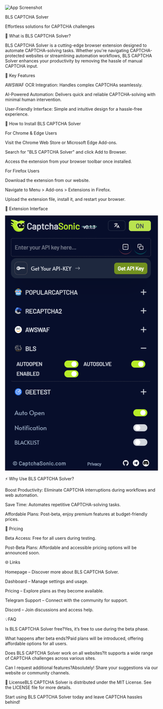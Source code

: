 ![App Screenshot](https://raw.githubusercontent.com/curl07/hcaptcha-solver/refs/heads/main/captchasonic_bannar.png?raw=true)



BLS CAPTCHA Solver

Effortless solutions for CAPTCHA challenges

🎯 What is BLS CAPTCHA Solver?

BLS CAPTCHA Solver is a cutting-edge browser extension designed to automate CAPTCHA-solving tasks. Whether you're navigating CAPTCHA-protected websites or streamlining automation workflows, BLS CAPTCHA Solver enhances your productivity by removing the hassle of manual CAPTCHA input.

🌟 Key Features

AWSWAF OCR Integration: Handles complex CAPTCHAs seamlessly.

AI-Powered Automation: Delivers quick and reliable CAPTCHA-solving with minimal human intervention.

User-Friendly Interface: Simple and intuitive design for a hassle-free experience.

🔧 How to Install BLS CAPTCHA Solver

For Chrome & Edge Users

Visit the Chrome Web Store or Microsoft Edge Add-ons.

Search for "BLS CAPTCHA Solver" and click Add to Browser.

Access the extension from your browser toolbar once installed.

For Firefox Users

Download the extension from our website.

Navigate to Menu > Add-ons > Extensions in Firefox.

Upload the extension file, install it, and restart your browser.

📌 Extension Interface

![App Screenshot](https://raw.githubusercontent.com/curl07/bls-solver/refs/heads/main/captchasonicextension.png?raw=true)

⚡ Why Use BLS CAPTCHA Solver?

Boost Productivity: Eliminate CAPTCHA interruptions during workflows and web automation.

Save Time: Automates repetitive CAPTCHA-solving tasks.

Affordable Plans: Post-beta, enjoy premium features at budget-friendly prices.

💼 Pricing

Beta Access: Free for all users during testing.

Post-Beta Plans: Affordable and accessible pricing options will be announced soon.

🌐 Links

Homepage – Discover more about BLS CAPTCHA Solver.

Dashboard – Manage settings and usage.

Pricing – Explore plans as they become available.

Telegram Support – Connect with the community for support.

Discord – Join discussions and access help.

💡FAQ

Is BLS CAPTCHA Solver free?Yes, it’s free to use during the beta phase.

What happens after beta ends?Paid plans will be introduced, offering affordable options for all users.

Does BLS CAPTCHA Solver work on all websites?It supports a wide range of CAPTCHA challenges across various sites.

Can I request additional features?Absolutely! Share your suggestions via our website or community channels.

📄 LicenseBLS CAPTCHA Solver is distributed under the MIT License. See the LICENSE file for more details.

Start using BLS CAPTCHA Solver today and leave CAPTCHA hassles behind!

